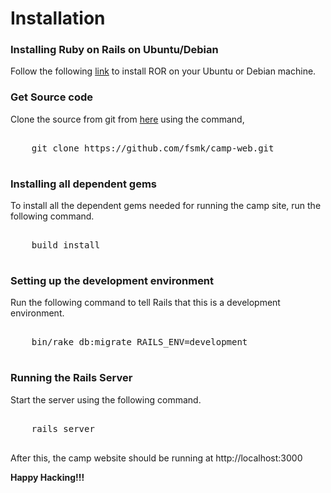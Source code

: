 Installation
======

### Installing Ruby on Rails on Ubuntu/Debian
Follow the following [link](https://gorails.com/setup/ubuntu/13.10) to install ROR on your Ubuntu or Debian machine. 

### Get Source code

Clone the source from git from [here](https://github.com/fsmk/camp-web) using the command, 
<pre>

    git clone https://github.com/fsmk/camp-web.git
     
</pre>

### Installing all dependent gems
To install all the dependent gems needed for running the camp site, run the following command.
<pre>

    build install
    
</pre>

### Setting up the development environment

Run the following command to tell Rails that this is a development environment.
<pre>

    bin/rake db:migrate RAILS_ENV=development
    
</pre>

### Running the Rails Server
Start the server using the following command. 
<pre>

    rails server
    
</pre>
After this, the camp website should be running at http://localhost:3000

**Happy Hacking!!!**
